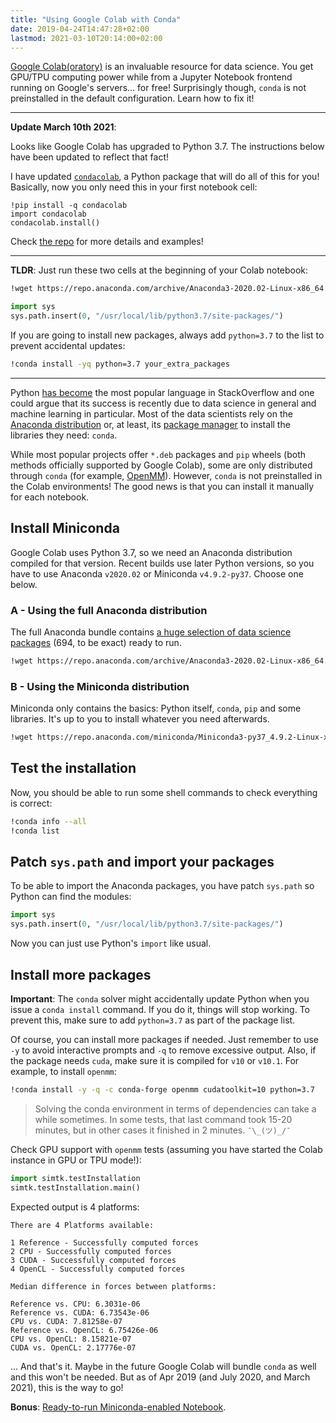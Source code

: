```yaml
---
title: "Using Google Colab with Conda"
date: 2019-04-24T14:47:28+02:00
lastmod: 2021-03-10T20:14:00+02:00
---
```


[Google Colab(oratory)](https://colab.research.google.com/) is an invaluable resource for data science. You get GPU/TPU computing power while from a Jupyter Notebook frontend running on Google's servers... for free! Surprisingly though, `conda` is not preinstalled in the default configuration. Learn how to fix it!

<!--more-->

---

**Update March 10th 2021**:

Looks like Google Colab has upgraded to Python 3.7. The instructions below have been updated to reflect that fact!

I have updated [`condacolab`](https://github.com/jaimergp/condacolab), a Python package that will do all of this for you! Basically, now you only need this in your first notebook cell:

```
!pip install -q condacolab
import condacolab
condacolab.install()
```

Check [the repo](https://github.com/jaimergp/condacolab) for more details and examples!

---

**TLDR**: Just run these two cells at the beginning of your Colab notebook:

```bash
!wget https://repo.anaconda.com/archive/Anaconda3-2020.02-Linux-x86_64.sh && bash Anaconda3-2020.02-Linux-x86_64.sh -bfp /usr/local
```

```python
import sys
sys.path.insert(0, "/usr/local/lib/python3.7/site-packages/")
```

If you are going to install new packages, always add `python=3.7` to the list to prevent accidental updates:

```bash
!conda install -yq python=3.7 your_extra_packages
```

---

Python [has become](https://insights.stackoverflow.com/trends?tags=java%2Cc%2Cc%2B%2B%2Cpython%2Cc%23%2Cvb.net%2Cjavascript%2Cassembly%2Cphp%2Cperl%2Cruby%2Cvb%2Cswift%2Cr%2Cobjective-c&utm_source=so-owned&utm_medium=blog&utm_campaign=gen-blog&utm_content=blog-link&utm_term=incredible-growth-python) the most popular language in StackOverflow and one could argue that its success is recently due to data science in general and machine learning in particular. Most of the data scientists rely on the [Anaconda distribution](https://www.anaconda.com/) or, at least, its [package manager](https://conda.io/) to install the libraries they need: `conda`.

While most popular projects offer `*.deb` packages and `pip` wheels (both methods officially supported by Google Colab), some are only distributed through `conda` (for example, [OpenMM](http://openmm.org)). However, `conda` is not preinstalled in the Colab environments! The good news is that you can install it manually for each notebook.

## Install Miniconda

Google Colab uses Python 3.7, so we need an Anaconda distribution compiled for that version. Recent builds use later Python versions, so you have to use Anaconda `v2020.02` or Miniconda `v4.9.2-py37`. Choose one below.

### A - Using the full Anaconda distribution

The full Anaconda bundle contains [a huge selection of data science packages](https://docs.anaconda.com/anaconda/packages/old-pkg-lists/2020.02/py3.7_linux-64/) (694, to be exact) ready to run.

```bash
!wget https://repo.anaconda.com/archive/Anaconda3-2020.02-Linux-x86_64.sh && bash Anaconda3-2020.02-Linux-x86_64.sh -bfp /usr/local
```

### B - Using the Miniconda distribution

Miniconda only contains the basics: Python itself, `conda`, `pip` and some libraries. It's up to you to install whatever you need afterwards.

```bash
!wget https://repo.anaconda.com/miniconda/Miniconda3-py37_4.9.2-Linux-x86_64.sh && bash Miniconda3-py37_4.9.2-Linux-x86_64.sh -bfp /usr/local
```

## Test the installation

Now, you should be able to run some shell commands to check everything is correct:

```bash
!conda info --all
!conda list
```

## Patch `sys.path` and import your packages

To be able to import the Anaconda packages, you have patch `sys.path` so Python can find the modules:

```python
import sys
sys.path.insert(0, "/usr/local/lib/python3.7/site-packages/")
```

Now you can just use Python's `import` like usual.

## Install more packages

**Important**: The `conda` solver might accidentally update Python when you issue a `conda install` command. If you do it, things will stop working. To prevent this, make sure to add `python=3.7` as part of the package list.

Of course, you can install more packages if needed. Just remember to use `-y` to avoid interactive prompts and `-q` to remove excessive output. Also, if the package needs `cuda`, make sure it is compiled for `v10` or `v10.1`. For example, to install `openmm`:

```bash
!conda install -y -q -c conda-forge openmm cudatoolkit=10 python=3.7
```

> Solving the conda environment in terms of dependencies can take a while sometimes. In some tests, that last command took 15-20 minutes, but in other cases it finished in 2 minutes. `¯\_(ツ)_/¯`

Check GPU support with `openmm` tests (assuming you have started the Colab instance in GPU or TPU mode!):

```python
import simtk.testInstallation
simtk.testInstallation.main()
```

Expected output is 4 platforms:

```
There are 4 Platforms available:

1 Reference - Successfully computed forces
2 CPU - Successfully computed forces
3 CUDA - Successfully computed forces
4 OpenCL - Successfully computed forces

Median difference in forces between platforms:

Reference vs. CPU: 6.3031e-06
Reference vs. CUDA: 6.73543e-06
CPU vs. CUDA: 7.81258e-07
Reference vs. OpenCL: 6.75426e-06
CPU vs. OpenCL: 8.15821e-07
CUDA vs. OpenCL: 2.17776e-07
```

... And that's it. Maybe in the future Google Colab will bundle `conda` as well and this won't be needed. But as of Apr 2019 (and July 2020, and March 2021), this is the way to go!

**Bonus**: [Ready-to-run Miniconda-enabled Notebook](https://gist.github.com/jaimergp/45015e75b4ae5f79a03d24e53b74ac1a).
